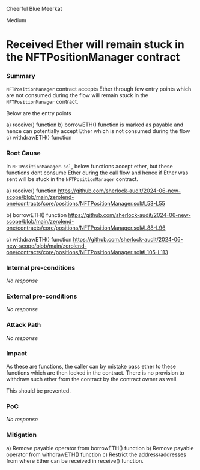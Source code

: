 Cheerful Blue Meerkat

Medium

# Received Ether will remain stuck in the NFTPositionManager contract

### Summary

`NFTPositionManager` contract accepts Ether through few entry points which are not consumed during the flow will remain stuck in the `NFTPositionManager` contract.

Below are the entry points

a) receive() function
b) borrowETH() function is marked as payable and hence can potentially accept Ether which is not consumed during the flow
c) withdrawETH() function

### Root Cause

In `NFTPositionManager.sol`, below functions accept ether, but these functions dont consume Ether during the call flow and hence if Ether was sent will be stuck in the `NFTPositionManager` contract.

a) receive() function
https://github.com/sherlock-audit/2024-06-new-scope/blob/main/zerolend-one/contracts/core/positions/NFTPositionManager.sol#L53-L55

b) borrowETH() function
https://github.com/sherlock-audit/2024-06-new-scope/blob/main/zerolend-one/contracts/core/positions/NFTPositionManager.sol#L88-L96

c) withdrawETH() function
https://github.com/sherlock-audit/2024-06-new-scope/blob/main/zerolend-one/contracts/core/positions/NFTPositionManager.sol#L105-L113



### Internal pre-conditions

_No response_

### External pre-conditions

_No response_

### Attack Path

_No response_

### Impact

As these are functions, the caller can by mistake pass ether to these functions which are then locked in the contract. There is no provision to withdraw such ether from the contract by the contract owner as well.

This should be prevented.

### PoC

_No response_

### Mitigation

a) Remove payable operator from borrowETH() function
b) Remove payable operator from withdrawETH() function
c) Restrict the address/addresses from where Ether can be received in receive() function.